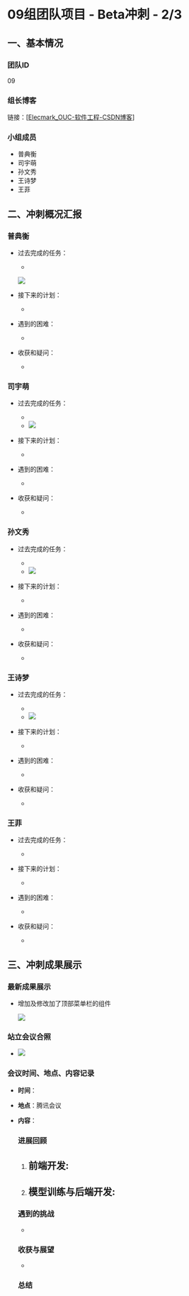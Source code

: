 # 09组团队项目 - Beta冲刺 - 2/3

## 一、基本情况

### 团队ID

09

### 组长博客

链接：[[Elecmark_OUC-软件工程-CSDN博客](https://blog.csdn.net/LanLinHui?spm=1011.2415.3001.5343)]

### 小组成员

- 普典衡
- 司宇萌
- 孙文秀
- 王诗梦
- 王菲

## 二、冲刺概况汇报

### 普典衡

- 过去完成的任务：

  - 
  
    ![](photos/b/1.png)
  
- 接下来的计划：

  - 
  
- 遇到的困难：

  - 
  
- 收获和疑问：

  - 

### 司宇萌

- 过去完成的任务：

  - 
  - ![](photos/b/2.png)
- 接下来的计划：

  - 
- 遇到的困难：

  - 
- 收获和疑问：

  - 

### 孙文秀

- 过去完成的任务：

  - 
  - ![](photos/b/3.png)
  
- 接下来的计划：

  - 

- 遇到的困难：

  - 

- 收获和疑问：

  - 

### 王诗梦

- 过去完成的任务：

  - 
  - ![](photos/b/4.png)
- 接下来的计划：

  - 
- 遇到的困难：

  - 
- 收获和疑问：

  - 

### 王菲

- 过去完成的任务：

  - 
- 接下来的计划：

  - 
- 遇到的困难：

  - 
- 收获和疑问：

  - 

## 三、冲刺成果展示

### 最新成果展示

- 增加及修改加了顶部菜单栏的组件

  ![](photos/b/6.png)

### 站立会议合照

- ![](photos/b/10.jpg)

### 会议时间、地点、内容记录

- **时间**：

- **地点**：腾讯会议

- **内容**：

  ### 进展回顾

  1. **前端开发**:
     - 
  2. **模型训练与后端开发**:
     - 
  
  ### 遇到的挑战
  
  - 
  
  ### 收获与展望
  
  - 
  
  ### 总结
  
  